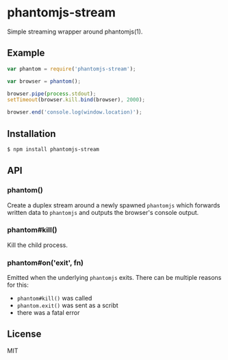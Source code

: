 
# phantomjs-stream

  Simple streaming wrapper around phantomjs(1).

## Example

```js
var phantom = require('phantomjs-stream');

var browser = phantom();

browser.pipe(process.stdout);
setTimeout(browser.kill.bind(browser), 2000);

browser.end('console.log(window.location)');
```

## Installation

```bash
$ npm install phantomjs-stream
```

## API

### phantom()

Create a duplex stream around a newly spawned `phantomjs` which forwards written data to `phantomjs` and outputs the browser's console output.

### phantom#kill()

Kill the child process.

### phantom#on('exit', fn)

Emitted when the underlying `phantomjs` exits. There can be multiple reasons for this:

- `phantom#kill()` was called
- `phantom.exit()` was sent as a scribt
- there was a fatal error

## License

  MIT


